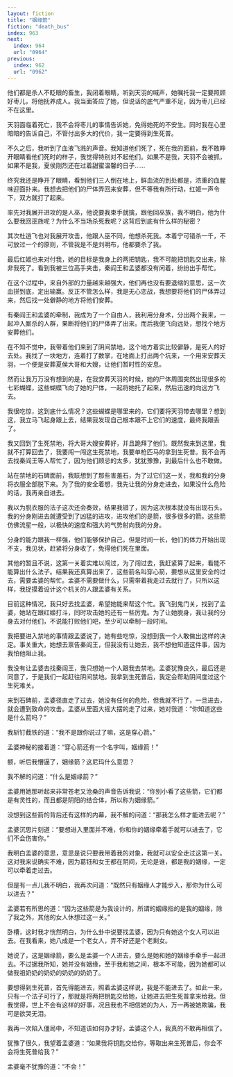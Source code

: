 ```yaml
---
layout: fiction
title: "姻缘箭"
fiction: "death_bus"
index: 963
next:
  index: 964
  url: "0964"
previous:
  index: 962
  url: "0962"
---
```

他们都是杀人不眨眼的畜生，我闭着眼睛，听到天羽的喊声，她嘱托我一定要照顾好枣儿，将他抚养成人。我当面答应了她，但说话的底气严重不足，因为枣儿已经不在这里。

天羽面临着死亡，我不会将枣儿的事情告诉她，免得她死的不安生。同时我在心里暗暗的告诉自己，不管付出多大的代价，我一定要得到生死普。

不久之后，我听到了血液飞溅的声音。我知道他们死了，死在我的面前，我不敢睁开眼睛看他们死时的样子，我觉得特别对不起他们。如果不是我，天羽不会被抓，如果不是我，夏侯刚烈还在过着甜蜜温馨的日子……

终究我还是睁开了眼睛，看到他们三人倒在地上，鲜血流的到处都是，浓重的血腥味迎面扑来。我想去把他们的尸体弄回来安葬，但不等我有所行动，红姬一声令下，双方就打了起来。

率先对我展开进攻的是人巫，他说要我束手就擒，跟他回巫族，我不明白，他为什么要我回巫族呢？为什么不当场杀死我呢？这背后到底有什么样的秘密？

其次杜逍飞也对我展开攻击，他跟人巫不同，他想杀死我。本着宁可错杀一千，不可放过一个的原则，不管我是不是刘明布，他都要杀了我。

最后红姬也来对付我，她的目标是我身上的两把钥匙，我不可能把钥匙交出来，除非我死了。看到我被三位高手夹击，秦阎王和孟婆都没有闲着，纷纷出手帮忙。

在这个过程中，来自外部的力量越来越强大，他们再也没有要退缩的意思，这一次血拼到底，定出输赢。反正不管怎么样，我是无心恋战，我想要将他们的尸体弄过来，然后找一处僻静的地方将他们安葬。

有秦阎王和孟婆的牵制，我成为了一个自由人，我利用分身术，分出两个我来，一起冲入厮杀的人群，果断将他们的尸体弄了出来。而后我便飞向远处，想找个地方安葬他们。

在不知不觉中，我带着他们来到了阴间禁地，这个地方着实比较僻静，是死人的好去处。我找了一块地方，连着打了数掌，在地面上打出两个坑来，一个用来安葬天羽，一个便是安葬夏侯大哥和大嫂，让他们暂时性的安息。

然而让我万万没有想到的是，在我安葬天羽的时候，她的尸体周围突然出现很多的七彩蝴蝶，这些蝴蝶飞向了她的尸体，一起将她托了起来，然后迅速的向远方飞去。

我很吃惊，这到底什么情况？这些蝴蝶是哪里来的，它们要将天羽带去哪里？想到这，我立马飞起身跟上去，结果我发现自己根本跟不上它们的速度，最终我跟丢了。

我又回到了生死禁地，将大哥大嫂安葬好，并且跪拜了他们。既然我来到这里，我就不打算回去了，我要闯一闯这生死禁地，我要单枪匹马的拿到生死普。我不会再去找秦阎王等人帮忙了，因为他们顾忌的太多，犹犹豫豫，到最后什么也不敢做。

站在禁地的石碑面前，我联想到了那些害羞石，为了过它们这一关，我和我的分身将衣服全部脱下来。为了我的安全着想，我先让我的分身走进去，如果没什么危险的话，我再亲自进去。

我以为脱衣服的法子这次还会奏效，结果我错了，因为这次根本就没有出现石头。我的分身刚进去就遭受到了凶猛的进攻，进攻他们的是箭，很多很多的箭。这些箭仿佛流星一般，以极快的速度和强大的气势射向我的分身。

分身的能力跟我一样强，他们能够保护自己，但是时间一长，他们的体力开始出现不支，我见状，赶紧将分身收了，免得他们死在里面。

其他的暂且不说，这第一关着实难以闯过，为了闯过去，我赶紧算了起来，看能不能算出什么法子。结果我还真算出来了，这些箭名叫穿心箭，要想从这里安全的过去，需要孟婆的帮忙。孟婆不需要做什么，只需带着我走过去就行了，只所以这样，我捉摸着设计这个机关的人跟孟婆有关系。

目前这种情况，我只好去找孟婆，希望她能来帮这个忙。我飞到鬼门关，找到了孟婆，她站在跟红姬打斗，同时攻击她的还有一些厉鬼。为了让她脱身，我让我的分身去对付他们，不说能打败他们吧，至少可以牵制一段时间。

我把要进入禁地的事情跟孟婆说了，她有些吃惊，没想到我一个人敢做出这样的决定。事关重大，她想去禀告秦阎王，但我没有让她去，我不想他知道这件事，因为我怕他阻止我。

我没有让孟婆去找秦阎王，我只想她一个人跟我去禁地。孟婆犹豫良久，最后还是同意了，于是我们一起赶往阴间禁地。我拿到生死普后，我定会帮助阴间度过这个生死难关。

来到石碑前，孟婆径直走了过去，她没有任何的危险，但我就不行了，一旦进去，就会遭到致命的攻击。孟婆从里面大摇大摆的走了过来，她对我道：“你知道这些是什么箭吗？”

我斩钉截铁的道：“我不是跟你说过了嘛，这是穿心箭。”

孟婆神秘的接着道：“穿心箭还有一个名字叫，姻缘箭！”

额，听后我懵逼了，姻缘箭？这尼玛什么意思？

我不解的问道：“什么是姻缘箭？”

孟婆用她那听起来非常苍老又沧桑的声音告诉我说：“你别小看了这些箭，它们都是有灵性的，而且都是阴阳的结合体，所以称为姻缘箭。”

没想到这些箭的背后还有这样的内幕，我不解的问道：“那我怎么样才能进去呢？”

孟婆沉思片刻道：“要想进入里面并不难，你和你的姻缘牵着手就可以进去了，它们不会伤害你。”

我明白孟婆的意思，意思是说只要我带着我的对象，我就可以安全走过这第一关。这对我来说确实不难，因为葛钰和女王都在阴间，无论是谁，都是我的姻缘，一定可以牵着走过去。

但是有一点儿我不明白，我再次问道：“既然只有姻缘人才能步入，那你为什么可以进去？”

孟婆若有所思的道：“因为这些箭是为我设计的，所谓的姻缘指的是我的姻缘，除了我之外，其他的女人休想过这一关。”

卧槽，这时我才恍然明白，为什么卦中说要找孟婆，因为只有她这个女人可以进去。在我看来，她八成是一个老女人，弄不好还是个老剩女。

她说了，这是姻缘箭，要么是孟婆一个人进去，要么是她和她的姻缘手牵手一起进去。不过据我所知，她并没有姻缘，至于我和她之间，根本不可能，因为她都可以做我祖奶奶的奶奶的奶奶的奶奶了。

要想得到生死普，首先得能进去，照着孟婆这样说，我是不能进去了。如此一来，只有一个法子可行了，那就是将两把钥匙交给她，让她进去把生死普拿来给我。但我觉得，世上不会有这样的好事，况且我也不相信她的为人，万一再被她欺骗，我可是欲哭无泪。

我再一次陷入僵局中，不知道该如何办才好，孟婆这个人，我真的不敢再相信了。

犹豫了很久，我望着孟婆道：“如果我将钥匙交给你，等取出来生死普后，你会不会将生死普给我？”

孟婆毫不犹豫的道：“不会！”